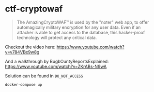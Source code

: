 # ctf-cryptowaf

> The AmazingCryptoWAF™️ is used by the "noter" web app,
> to offer automagically military encryption for any user data.
> Even if an attacker is able to get access to the database, this hacker-proof
> technology will protect any critical data.

Checkout the video here: https://www.youtube.com/watch?v=v784VBx9w8g

And a walkthrough by BugbOuntyReportsExplained: https://www.youtube.com/watch?v=ZKrABs-N9wA

Solution can be found in `DO_NOT_ACCESS`

```
docker-compose up
```
